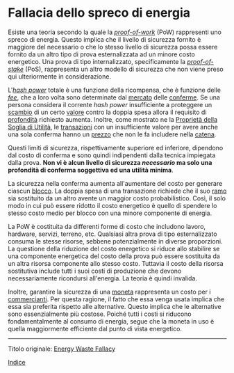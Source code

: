# Fallacia dello spreco di energia



Esiste una teoria secondo la quale la [_proof-of-work_](ch101-glossary.md#prova) (PoW) rappresenti uno spreco di energia. Questo implica che il livello di sicurezza fornito è maggiore del necessario o che lo stesso livello di sicurezza possa essere fornito da un altro tipo di prova esternalizzata ad un minore costo energetico. Una prova di tipo internalizzato, specificamente la [_proof-of-stake_](https://en.wikipedia.org/wiki/Proof-of-stake) (PoS), rappresenta un altro modello di sicurezza che non viene preso qui ulteriormente in considerazione.

L'[_hash power_](ch101-glossary.md#hash-power) totale è una funzione della ricompensa, che è funzione delle [_fee_](ch101-glossary.md#commissione-di-transazione-fee), che a loro volta sono determinate dal [mercato](ch101-glossary.md#mercato) delle [conferme](ch101-glossary.md#conferma). Se una persona considera il corrente _hash power_ insufficiente a proteggere un [scambio](ch101-glossary.md#scambio) di un certo [valore](ch101-glossary.md#valore) contro la doppia spesa allora il requisito di [profondità](ch101-glossary.md#profondità-depth) richiesto aumenta. Inoltre, come mostrato ne la [Proprietà della Soglia di Utilità](ch031-utility-threshold-property.md), le [transazioni](ch101-glossary.md#transazione) con un insufficiente valore per avere anche una sola conferma hanno un  [prezzo](ch101-glossary.md#prezzo) che non le fa includere nella [catena](ch101-glossary.md#catena).

Questi limiti di sicurezza, rispettivamente superiore ed inferiore, dipendono dal costo di conferma e sono quindi indipendenti dalla tecnica impiegata dalla prova. **Non vi è alcun livello di sicurezza _necessario_ ma solo una profondità di conferma soggettiva ed una utilità minima**.  

La sicurezza nella conferma aumenta all'aumentare del costo per generare ciascun [blocco](ch101-glossary.md#blocco). La doppia spesa di una transazione richiede che il suo [ramo](ch101-glossary.md#ramo-branch) sia sostituito da un altro avente un maggior costo probabilistico. Così, il solo modo in cui può essere ridotto il costo energetico è quello di spendere lo stesso costo medio per blocco con una minore componente di energia.

La PoW è costituita da differenti forme di costo che includono lavoro, hardware, servizi, terreno, etc. Qualsiasi altra prova di tipo esternalizzato consuma le stesse risorse, sebbene potenzialmente in diverse proporzioni. La questione della riduzione del costo energetico si riduce allo stabilire se una componente energetica del costo della prova può essere sostituita da un altra risorsa componente allo stesso costo. Tuttavia il costo della risorsa sostitutiva include tutti i suoi costi di produzione che devono necessariamente ricondursi all'energia. La teoria è quindi invalida.

Inoltre, garantire la sicurezza di una [moneta](ch101-glossary.md#moneta) rappresenta un costo per i [commercianti](ch101-glossary.md#commerciante). Per questa ragione, il fatto che essa venga usata implica che essa sia preferita rispetto alle alternative. Questo implica che le alternative sono essenzialmente più costose. Poiché tutti i costi si riducono fondamentalmente al consumo di energia, segue che la moneta in uso è quella maggiormente efficiente dal punto di vista energetico. 

---------
Titolo originale: [Energy Waste Fallacy](https://github.com/libbitcoin/libbitcoin-system/wiki/Energy-Waste-Fallacy)

[Indice](/README.md)

